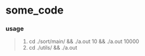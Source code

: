 # some_code

### usage
> 1.    cd ./sort/main/ && ./a.out 10 && ./a.out 10000
> 3.    cd ./utils/ && ./a.out
